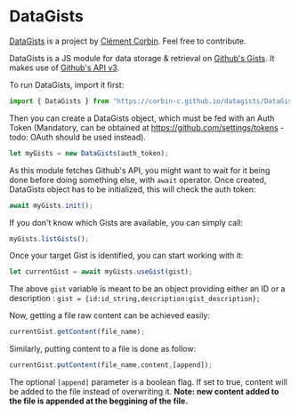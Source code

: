 # DataGists

[DataGists](https://github.com/corbin-c/datagists/) is a project by
[Clément Corbin](https://github.com/corbin-c/). Feel free to contribute.

DataGists is a JS module for data storage & retrieval on
[Github's Gists](https://gist.github.com/). It makes use of
[Github's API v3](https://developer.github.com/v3/).

To run DataGists, import it first:

```javascript
import { DataGists } from "https://corbin-c.github.io/datagists/DataGists.js";
```

Then you can create a DataGists object, which must be fed with an Auth Token
(Mandatory, can be obtained at https://github.com/settings/tokens - todo: OAuth
should be used instead).

```javascript
let myGists = new DataGists(auth_token);
```

As this module fetches Github's API, you might want to wait for it being done
before doing something else, with `await` operator. Once created, DataGists
object has to be initialized, this will check the auth token:

```javascript
await myGists.init();
```

If you don't know which Gists are available, you can simply call:

```javascript
myGists.listGists();
```

Once your target Gist is identified, you can start working with it:

```javascript
let currentGist = await myGists.useGist(gist);
```

The above `gist` variable is meant to be an object providing either an ID or a 
description : `gist = {id:id_string,description:gist_description};`

Now, getting a file raw content can be achieved easily:

```javascript
currentGist.getContent(file_name);
```

Similarly, putting content to a file is done as follow:

```javascript
currentGist.putContent(file_name,content,[append]);
```

The optional `[append]` parameter is a boolean flag. If set to true, content
will be added to the file instead of overwriting it. **Note: new content added
to the file is appended at the beggining of the file.**
